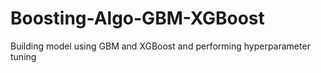 # Boosting-Algo-GBM-XGBoost
Building model using GBM and XGBoost and performing hyperparameter tuning
